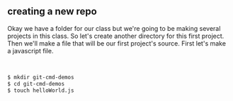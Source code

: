 ##  creating a new repo

Okay we have a folder for our class but we're going to be making several projects in this class. So let's create another directory for this first project. Then we'll make a file that will be our first project's source. First let's make a javascript file.

<br>

```bash
$ mkdir git-cmd-demos
$ cd git-cmd-demos
$ touch helloWorld.js
```